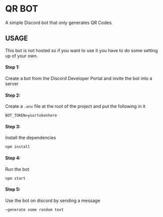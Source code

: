 # QR BOT
A simple Discord bot that only generates QR Codes.

## USAGE
This bot is not hosted so if you want to use it you have to do some setting up of your own.

#### Step 1:
Create a bot from the Discord Developer Portal and invite the bot into a server

#### Step 2:
Create a `.env` file at the root of the project and put the following in it
```
BOT_TOKEN=yourtokenhere
```

#### Step 3:
Install the dependencies
```
npm install
```

#### Step 4:
Run the bot
```
npm start
```

#### Step 5:
Use the bot on discord by sending a message
```
~generate some random text
```
